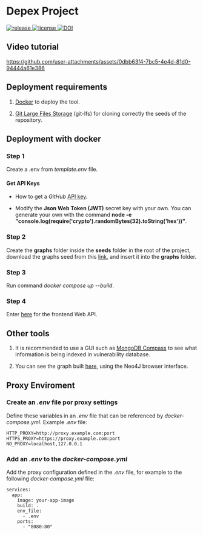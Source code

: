 # Depex Project

<p>
  <a href="https://github.com/GermanMT/depex/releases" target="_blank">
    <img src="https://img.shields.io/github/v/release/GermanMT/depex?color=green&logo=github" alt="release">
  </a>

  <a href="https://github.com/GermanMT/depex/blob/main/LICENSE.md" target="_blank">
    <img src="https://img.shields.io/github/license/GermanMT/depex?logo=gnu" alt="license">
  </a>

  <a href="https://doi.org/10.5281/zenodo.12793934">
    <img src="https://zenodo.org/badge/DOI/10.5281/zenodo.12793934.svg" alt="DOI">
  </a>
</p>

## Video tutorial

https://github.com/user-attachments/assets/0dbb63f4-7bc5-4e4d-81d0-94444a61e386

## Deployment requirements

1. [Docker](https://www.docker.com/) to deploy the tool.

2. [Git Large Files Storage](https://git-lfs.com/) (git-lfs) for cloning correctly the seeds of the repository.

## Deployment with docker

### Step 1
Create a .env from *template.env* file.

#### Get API Keys

- How to get a *GitHub* [API key](https://docs.github.com/en/authentication/keeping-your-account-and-data-secure/managing-your-personal-access-tokens).

- Modify the **Json Web Token (JWT)** secret key with your own. You can generate your own with the command **node -e "console.log(require('crypto').randomBytes(32).toString('hex'))"**.

### Step 2
Create the **graphs** folder inside the **seeds** folder in the root of the project, download the graphs seed from this [link](https://goo.su/YjuzmQ), and insert it into the **graphs** folder.

### Step 3
Run command *docker compose up --build*.

### Step 4
Enter [here](http://0.0.0.0:3000) for the frontend Web API.

## Other tools
1. It is recommended to use a GUI such as [MongoDB Compass](https://www.mongodb.com/en/products/compass) to see what information is being indexed in vulnerability database.

2. You can see the graph built [here](http://0.0.0.0:7474/browser/), using the Neo4J browser interface.

## Proxy Enviroment

### Create an *.env* file por proxy settings

Define these variables in an *.env* file that can be referenced by *docker-compose.yml*. Example *.env* file:

```
HTTP_PROXY=http://proxy.example.com:port
HTTPS_PROXY=https://proxy.example.com:port
NO_PROXY=localhost,127.0.0.1
```

### Add an *.env* to the *docker-compose.yml*

Add the proxy configuration defined in the *.env* file, for example to the following *docker-compose.yml* file:

```
services:
  app:
    image: your-app-image
    build: .
    env_file:
      - .env
    ports:
      - "8080:80"
```